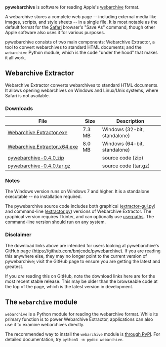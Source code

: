 **pywebarchive** is software for reading Apple's [webarchive](https://en.wikipedia.org/wiki/Webarchive) format.

A webarchive stores a complete web page -- including external media like images, scripts, and style sheets -- in a single file. It is most notable as the default format for the [Safari](https://www.apple.com/safari/) browser's "Save As" command, though other Apple software also uses it for various purposes.

pywebarchive consists of two main components: Webarchive Extractor, a tool to convert webarchives to standard HTML documents; and the `webarchive` Python module, which is the code "under the hood" that makes it all work.


## Webarchive Extractor

Webarchive Extractor converts webarchives to standard HTML documents. It allows opening webarchives on Windows and Linux/Unix systems, where Safari is not available.

### Downloads
File | Size | Description
---- | ---- | -----------
[Webarchive.Extractor.exe](https://github.com/bmjcode/pywebarchive/releases/download/v0.4.0/Webarchive.Extractor.exe) | 7.3 MB | Windows (32-bit, standalone)
[Webarchive.Extractor.x64.exe](https://github.com/bmjcode/pywebarchive/releases/download/v0.4.0/Webarchive.Extractor.x64.exe) | 8.0 MB | Windows (64-bit, standalone)
[pywebarchive-0.4.0.zip](https://github.com/bmjcode/pywebarchive/archive/refs/tags/v0.4.0.zip) | | source code (zip)
[pywebarchive-0.4.0.tar.gz](https://github.com/bmjcode/pywebarchive/archive/refs/tags/v0.4.0.tar.gz) | | source code (tar.gz)

### Notes
The Windows version runs on Windows 7 and higher. It is a standalone executable -- no installation required.

The pywebarchive source code includes both graphical ([extractor-gui.py](extractor-gui.py)) and command-line ([extractor.py](extractor.py)) versions of Webarchive Extractor. The graphical version requires Tkinter, and can optionally use [userpaths](https://github.com/bmjcode/userpaths). The command-line version should run on any system.

### Disclaimer
The download links above are intended for users looking at pywebarchive's GitHub page (https://github.com/bmjcode/pywebarchive). If you are reading this anywhere else, they may no longer point to the current version of pywebarchive; visit the GitHub page to ensure you are getting the latest and greatest.

If you *are* reading this on GitHub, note the download links here are for the most recent stable release. This may be older than the browseable code at the top of the page, which is the latest version in development.


## The `webarchive` module

`webarchive` is a Python module for reading the webarchive format. While its primary function is to power Webarchive Extractor, applications can also use it to examine webarchives directly.

The recommended way to install the `webarchive` module is [through PyPI](https://pypi.org/project/pywebarchive/). For detailed documentation, try `python3 -m pydoc webarchive`.
